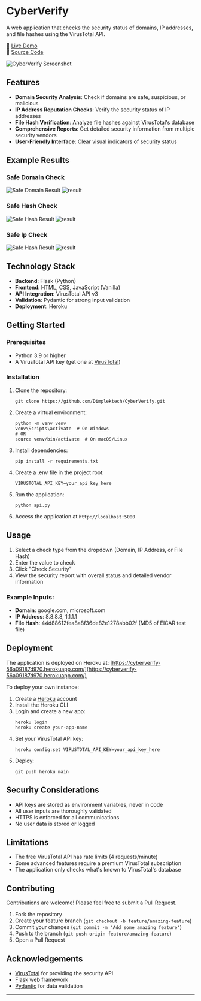 # CyberVerify

A web application that checks the security status of domains, IP addresses, and file hashes using the VirusTotal API.

🔗 [Live Demo](https://cyberverify-56a09187d970.herokuapp.com/)  
🔗 [Source Code](https://github.com/Dimplektech/CyberVerify)


![CyberVerify Screenshot](static/images/Screenshot-Frontpage.png)

## Features

- **Domain Security Analysis**: Check if domains are safe, suspicious, or malicious
- **IP Address Reputation Checks**: Verify the security status of IP addresses
- **File Hash Verification**: Analyze file hashes against VirusTotal's database
- **Comprehensive Reports**: Get detailed security information from multiple security vendors
- **User-Friendly Interface**: Clear visual indicators of security status


## Example Results

### Safe Domain Check
![Safe Domain Result](static/images/Screenshot-domain.png)
![result](static/images/Screenshot-domain2.png)

### Safe Hash Check
![Safe Hash Result](static/images/Screenshot-hash.png)
![result](static/images/Screenshot-hash2.png)

### Safe Ip Check
![Safe Hash Result](static/images/IP-check.png)
![result](static/images/IP-check2.png)

## Technology Stack

- **Backend**: Flask (Python)
- **Frontend**: HTML, CSS, JavaScript (Vanilla)
- **API Integration**: VirusTotal API v3
- **Validation**: Pydantic for strong input validation
- **Deployment**: Heroku

## Getting Started

### Prerequisites

- Python 3.9 or higher
- A VirusTotal API key (get one at [VirusTotal](https://www.virustotal.com/))

### Installation

1. Clone the repository:
   ```
   git clone https://github.com/Dimplektech/CyberVerify.git
   ```

2. Create a virtual environment:
   ```
   python -m venv venv
   venv\Scripts\activate  # On Windows
   # OR
   source venv/bin/activate  # On macOS/Linux
   ```

3. Install dependencies:
   ```
   pip install -r requirements.txt
   ```

4. Create a .env file in the project root:
   ```
   VIRUSTOTAL_API_KEY=your_api_key_here
   ```

5. Run the application:
   ```
   python api.py
   ```

6. Access the application at `http://localhost:5000`

## Usage

1. Select a check type from the dropdown (Domain, IP Address, or File Hash)
2. Enter the value to check
3. Click "Check Security"
4. View the security report with overall status and detailed vendor information

### Example Inputs:

- **Domain**: google.com, microsoft.com
- **IP Address**: 8.8.8.8, 1.1.1.1
- **File Hash**: 44d88612fea8a8f36de82e1278abb02f (MD5 of EICAR test file)


## Deployment
The application is deployed on Heroku at: [https://cyberverify-56a09187d970.herokuapp.com/](https://cyberverify-56a09187d970.herokuapp.com/)


To deploy your own instance:

1. Create a [Heroku](https://www.heroku.com/) account
2. Install the Heroku CLI
3. Login and create a new app:
   ```
   heroku login
   heroku create your-app-name
   ```
4. Set your VirusTotal API key:
   ```
   heroku config:set VIRUSTOTAL_API_KEY=your_api_key_here
   ```
5. Deploy:
   ```
   git push heroku main
   ```

## Security Considerations

- API keys are stored as environment variables, never in code
- All user inputs are thoroughly validated
- HTTPS is enforced for all communications
- No user data is stored or logged

## Limitations

- The free VirusTotal API has rate limits (4 requests/minute)
- Some advanced features require a premium VirusTotal subscription
- The application only checks what's known to VirusTotal's database

## Contributing

Contributions are welcome! Please feel free to submit a Pull Request.

1. Fork the repository
2. Create your feature branch (`git checkout -b feature/amazing-feature`)
3. Commit your changes (`git commit -m 'Add some amazing feature'`)
4. Push to the branch (`git push origin feature/amazing-feature`)
5. Open a Pull Request



## Acknowledgements

- [VirusTotal](https://www.virustotal.com/) for providing the security API
- [Flask](https://flask.palletsprojects.com/) web framework
- [Pydantic](https://docs.pydantic.dev/) for data validation

---

